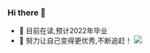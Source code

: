 ### Hi there 👋
- 🔭 目前在读,预计2022年毕业
- 🌱 努力让自己变得更优秀,不断追赶！
![](https://github-readme-stats.vercel.app/api?username=wdz620)
